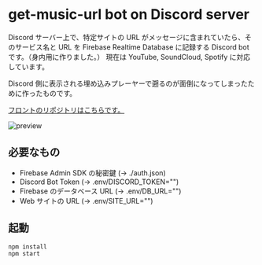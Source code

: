 # get-music-url bot on Discord server

Discord サーバー上で、特定サイトの URL がメッセージに含まれていたら、そのサービス名と URL を Firebase Realtime Database に記録する Discord bot です。（身内用に作りました。）
現在は YouTube, SoundCloud, Spotify に対応しています。

Discord 側に表示される埋め込みプレーヤーで遡るのが面倒になってしまったために作ったものです。

[フロントのリポジトリはこちらです。](https://github.com/tsuen4/music-list-on-discord-server)

![preview](https://i.imgur.com/eRNCxpS.gif)

## 必要なもの

- Firebase Admin SDK の秘密鍵 (-> ./auth.json)
- Discord Bot Token (-> .env/DISCORD_TOKEN="")
- Firebase のデータベース URL (-> .env/DB_URL="")
- Web サイトの URL (-> .env/SITE_URL="")

## 起動

```bash
npm install
npm start
```

